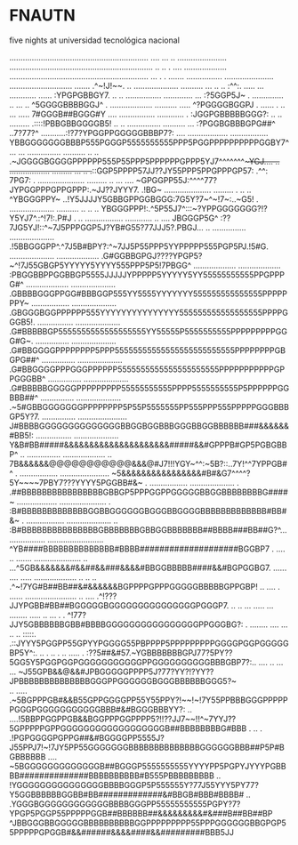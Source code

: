 # FNAUTN
five nights at universidad tecnológica nacional

.............................................................. ....   ... ..  ......................
................................................................  .. ..  .  .... ...................
.............................................................. ...   .   . .......  ................
......................      ............................ ....... .^~!J!~~.  ..  ....................
.......... ... .. ..  :^^:.   ..... ... ............    ......  :YPGPGBBGY7. .. ..  ................
.............  ...  :?5GGP5J~ .  ..............     .. ... ..  ^5GGGGBBBBGGJ^ .  ...................
..........  ..... ^?PGGGGBGGPJ  .  ...... . ..     ... .....   7#GGGB##BGGG#Y ....  ................
............ .  :JGGPGBBBBBGGG?: ..     ..  .........     .::::!PBBGBBGGGGB5! ..  .. ...............
..........  ... :?PGGBGBBBGPG##^ ..7?77?^ ...........:!?7?YPGGPPGGGGGBBBP7?: .... ..................
................. YBBGGGGGGGBBBP555PGGGP5555555555PPP5PGGPPPPPPPPPPGGBY7^  ...   ... ...............
.......... ..  .. .~JGGGGBGGGGPPPPPP555P55PPP5PPPPPPGPPP5YJ7^^^^^^^~~~YGJ.... ..  ..................
......... ...   ..   .~~::GGP5PPPP57JJ??JY55PPP5PPGPPPGP57:    .^^:    7PG7: . .....................
......... .. ...  ....  ~GPGGPP55J:^^^^77?JYPGGPPPGPPGPPP:.~JJ??JYYY7. .!BG~   .....................
......... .    ..   .. ^YBGGGPPY~ ..!Y5JJJJY5GBBGPPGGBGGG:7G5Y?7~^~!7~:..~G5! . ....................
..........  ..  .. ..  YBGGGPPP!:.^5P55J7^:::~?YPPGGGGGGG?!?Y5YJ7^.:^!7!:.P#J . .. .................
............  ..  .... JBGGGP5G^ :??7JG5YJ!::^~7J5PPPGGP5J?YB#G55?77JJJ5?.PBGJ... .. ...............
.................... .!5BBGGGPP^.^7J5B#BPY?:^~7JJ5P55PPP5YYPPPPP555PGP5PJ.!5#G. ....................
...................  .G#GGBBGPGJ????YPGP5?~^!7J55GBGP5YYYYY5YYYY555PPP5P5!7PBGG^ ...................
...................  :PBGGBBPPGGBBGP5555JJJJJYPPPPP5YYYYY5YY55555555555PPGPPPG#^ ...................
.................... .GBBBBGGGPPGG#BBBGGP555YY5555YYYYYYY555555555555555PPPPPPPY~  .................
.................... .GBGGGBGGPPPPPP555YYYYYYYYYYYYYYY555555555555555555PPPPGGGB5!. ................
.................... .G#BBBBBGP5555555555555555555YY55555P5555555555PPPPPPPPPGGG#G~. ...............
.................... .G#BBGGGGPPPPPPPP5PPP55555555555555555555555555PPPPPPPPGBGPG##^ ...............
.................... .G#BBGGGGPPPGGGPPPPPP5555555555555555555555PPPPPPPPPPPGPPGGGBB^ ...............
.................... .G#BBBBBGGGGGPPPPPPPPP55555555555PPPP5555555555P5PPPPPPGGBBB##^ ...............
.................... .~5#GBBGGGGGGGPPPPPPPP5P55P5555555PP555PPP555PPPPPGGGBBBGP5Y?7. ...............
...................... J#BBBBGGGGGGGGGGGGGGBBGGBGGBBBGGGBBGGBBBBBB###&&&&&&#BB5!:   ................
....................   Y&B#BB#####&&&&&&&&&&&&&&&&&&&&&#####&&#GPPPB#GP5PGBGBBP^  .. ...............
................... .. 7B&&&&&&@@@@@@@@@@@&&&@#J7!!!YGY~^^:~5B?::..7Y!^^7YPPGB#^ . .................
......................  ~5&&&&&&&&&&&&&&&&#B#&G7^^^^?5Y~~~~7PBY7???YYYY5PGGBB#&~ . .................
....................   . .##BBBBBBBBBBBBBBBBGBBGP5PPPGGPPGGGGGBBGGBBBBBBBBG####~  ..................
.....................  . :B#BBBBBBBBBBBBBGGBBGGGGGGBGGGBBGGGGBBBBBBBBBBBBB#BB#&~ . .................
....................  .. :B#BBBBBBBBBBBBBBBGBBBBBBBGBBGGBBBBBBB##BBBB###BB##G?^...  ................
......................... ^YB####BBBBBBBBBBBBBB#BBBB####################BGGBP7  . ....   ..  .......
.....................  .. ...^5GB&&&&&&&#&&##&&###&&&&#BBGGBBBBB####&&#BGPGGBG7.  ......  .... .....
................... .. ..  ..  .^~!7YG#B##BB##&#&&&&&&BGPPPPGPPPGGGGGBBBBBGPPGBP! ..  .... .  ......
.......................  .. ....    .^!???JJYPGBB#BB##BGGGGGBGGGGGGGGGGGGGGGPGGGP7.  .. .. ... .....
... ........ .....    ..  ... .  .  ^!77?JJY5GBBBBBBGBB#BBBBGGGGGGGGGGGGGGGGPPGGGBG?:     . ........
.... ...   .. ..   :::::.   .::JYYY5PGGPP55GPYYPGGGG55PBPPPP5PPPPPPPPPGGGGPGGPGGGGGBP5Y^:.  .. .  ..
. .. .....  .   :??5##&#57.~YGBBBBBBBGPJ77?5PY??5GG5Y5PGGPGGPGGGGGGGGGGGPPGGGGGGGGGGBBBGBP7?:.. ....
.. ...  ...  ~J55GPB&&@&&#JPBGGGGGPPPP5J?77?YY?!?YY??JPBBBBBBBBBBBBBBGGGPPGGGGGGBGGGBBBBBBGGG5?~    
 .. ..... .~5BGPPPGB#&&B55GPPGGGGPP55Y55PPY?!~~!~!7Y55PPBBBGGGPPPPPPGGGPGGGGGGGGGGGBBB#&#BGGGBBBYY?:
 ..  ....!5BBPPGGPPGB&&BGGPPPGGPPPP5?!!??JJ7~~!!^~7YYJ??5GPPPPPGPPGGGGGGGGGGGGGGGGGGB##BBBBBBBBG#BBB
. .. . .!PGPGGGGPGPPG##&#BGGGGPP5555J?J55PPJ7!~!7JY5PP55GGGGGGGBBBBBBBBBBBBBBGGGGGGBBB##P5P#BGBBBBBB
....  ~5BGGGGGGGGGGGGGB##BGGGP5555555555YYYYPP5PGPYJYYYPGBBBB##############BBBBBBBBBB#B555PBBBBBBBBB
 ..  !YGGGGGGGGGGGGGGGBBBBGGGP5P555555Y?77J55YYY5PY77?Y5GGBBBBBBGGBB#BB#############&#BBGB#BBB#BBBB#
.. .YGGGBGGGGGGGGGGGGBBBBGGGPP55555555555PGPY?7?YPGP5PGGP55PPPPPGGB##BBBBBB##&&&&&&&&&#&###B##BB##BP
  ^JBBGGGBBGGGGGBBBBBBBBBBGGPPPPPPPPP55PPPGGGGGGBBGPGP55PPPPPGPGGB#&&######&&&&####&&#########BBB5JJ
